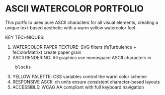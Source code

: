 # ASCII WATERCOLOR PORTFOLIO

This portfolio uses pure ASCII characters for all visual elements, creating a unique
text-based aesthetic with a warm yellow watercolor feel.

KEY TECHNIQUES:

1. WATERCOLOR PAPER TEXTURE: SVG filters (feTurbulence + feColorMatrix) create paper grain
2. ASCII RENDERING: All graphics use monospace ASCII characters in <pre> blocks
3. YELLOW PALETTE: CSS variables control the warm color scheme
4. RESPONSIVE ASCII: ch units ensure consistent character-based layouts
5. ACCESSIBLE: WCAG AA compliant with full keyboard navigation
